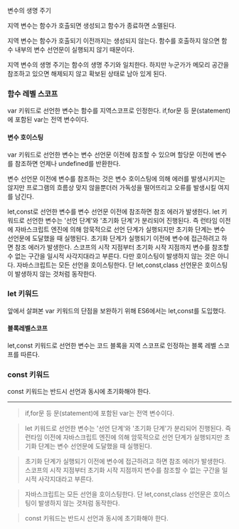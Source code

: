 변수의 생명 주기

지역 변수는 함수가 호출되면 생성되고 함수가 종료하면 소멸된다.

지역 변수는 함수가 호출되기 이전까지는 생성되지 않는다.
함수를 호출하지 않으면 함수 내부의 변수 선언문이 실행되지 않기 때문이다.

지역 변수의 생명 주기는 함수의 생명 주기와 일치한다.
하지만 누군가가 메모리 공간을 참조하고 있으면 해제되지 않고 확보된 상태로 남아 있게 된다.


### 함수 레벨 스코프

var 키워드로 선언한 변수는 함수를 지역스코프로 인정한다.
if,for문 등 문(statement)에 포함된 var는 전역 변수이다.

#### 변수 호이스팅

var 키워드로 선언한 변수는 변수 선언문 이전에 참조할 수 있으며 할당문 이전에 변수를 참조하면 언제나 undefined를 반환한다.

변수 선언문 이전에 변수를 참조하는 것은 변수 호이스팅에 의해 에러를 발생시키지는 않지만 프로그램의 흐름상 맞지 않을뿐더러 가독성을 떨어뜨리고 오류를 발생시킬 여지를 남긴다.

let,const로 선언한 변수를 변수 선언문 이전에 참조하면 참조 에러가 발생한다.
let 키워드로 선언한 변수는 '선언 단계'와 '초기화 단계'가 분리되어 진행된다. 즉 런타임 이전에 자바스크립트 엔진에 의해 암묵적으로 선언 단계가 실행되지만 초기화 단계는 변수 선언문에 도달했을 때 실행된다.
초기화 단계가 실행되기 이전에 변수에 접근하려고 하면 참조 에러가 발생한다. 스코프의 시작 지점부터 초기화 시작 지점까지 변수를 참조할 수 없는 구간을 일시적 사각지대라고 부른다.
다만 호이스팅이 발생하지 않는 것은 아니다.
자바스크립트는 모든 선언을 호이스팅한다.
단 let,const,class 선언문은 호이스팅이 발생하지 않는 것처럼 동작한다.




### let 키워드

앞에서 살펴본 var 키워드의 단점을 보완하기 위해 ES6에서는 let,const를 도입했다.

#### 블록레벨스코프
let,const 키워드로 선언한 변수는 코드 블록을 지역 스코프로 인정하는 블록 레벨 스코프를 따른다.


### const 키워드

const 키워드는 반드시 선언과 동시에 초기화해야 한다.


___
> if,for문 등 문(statement)에 포함된 var는 전역 변수이다.

> let 키워드로 선언한 변수는 '선언 단계'와 '초기화 단계'가 분리되어 진행된다. 즉 런타임 이전에 자바스크립트 엔진에 의해 암묵적으로 선언 단계가 실행되지만 초기화 단계는 변수 선언문에 도달했을 때 실행된다.

> 초기화 단계가 실행되기 이전에 변수에 접근하려고 하면 참조 에러가 발생한다. 스코프의 시작 지점부터 초기화 시작 지점까지 변수를 참조할 수 없는 구간을 일시적 사각지대라고 부른다.

> 자바스크립트는 모든 선언을 호이스팅한다.
단 let,const,class 선언문은 호이스팅이 발생하지 않는 것처럼 동작한다.

> const 키워드는 반드시 선언과 동시에 초기화해야 한다.